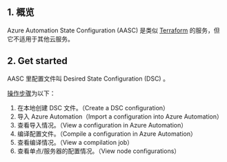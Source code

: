 ## 1. 概览

Azure Automation State Configuration (AASC) 是类似 [Terraform](https://en.wikipedia.org/wiki/Terraform_(software)) 的服务，但它不适用于其他云服务。

## 2. Get started

AASC 里配置文件叫 Desired State Configuration (DSC) 。

[操作步骤](https://learn.microsoft.com/en-us/azure/automation/automation-dsc-getting-started)为以下：

1. 在本地创建 DSC 文件。（Create a DSC configuration）
2. 导入 Azure Automation（Import a configuration into Azure Automation）
3. 查看导入情况。（View a configuration in Azure Automation）
4. 编译配置文件。（Compile a configuration in Azure Automation）
5. 查看编译情况。（View a compilation job）
6. 查看单点/服务器的配置情况。（View node configurations）